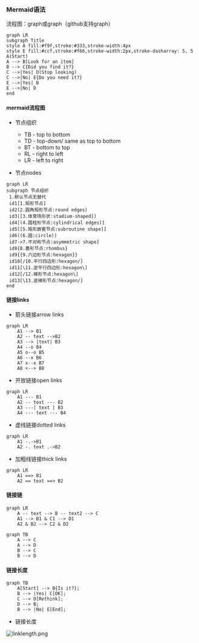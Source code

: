 ### Mermaid语法

流程图：graph或graph（github支持graph）

```mermaid
graph LR
subgraph Title
style A fill:#f9f,stroke:#333,stroke-width:4px
style E fill:#ccf,stroke:#f66,stroke-width:2px,stroke-dasharray: 5, 5
A(Start)
A --> B[Look for an item]
B --> C{Did you find it?}
C -->|Yes| D(Stop looking)
C -->|No| E{Do you need it?}
E -->|Yes| B
E -->|No| D
end
```
#### mermaid流程图

* 节点组织
    * TB - top to bottom
    * TD - top-down/ same as top to bottom
    * BT - bottom to top
    * RL - right to left
    * LR - left to right

* 节点nodes

```mermaid
graph LR
subgraph 节点组织
 1.默认节点无替代
 id1[1.矩形节点]
 id2(2.圆角矩形节点:round edges)
 id3([3.体育场形状:stadium-shaped])
 id4[(4.圆柱形节点:cylindrical edges)]
 id5[[5.矩形嵌套节点:subroutine shape]]
 id6((6.圆:circle))
 id7->7.不对称节点:asymmetric shape]
 id8{8.菱形节点:rhombus}
 id9{{9.六边形节点:hexagon}}
 id10[/10.平行四边形:hexagon/]
 id11[\11.逆平行四边形:hexagon\]
 id12[/12.梯形节点:hexagon\]
 id13[\13.逆梯形节点:hexagon/]
end
```

#### 链接links

* 箭头链接arrow links
```mermaid
graph LR
    A1 --> B1
    A2 -- text -->B2
    A3 --> |text| B3
    A4 --o B4
    A5 o--o B5
    A6 --x B6
    A7 x--x B7
    A8 <--> B8
```
  
* 开放链接open links
```mermaid
graph LR
    A1 --- B1
    A2 -- text --- B2
    A3 ---| text | B3
    A4 --- text --- B4
```
  
* 虚线链接dotted links
```mermaid
graph LR
    A1 -.->B1
    A2 -. text .->B2
```

* 加粗线链接thick links
```mermaid
graph LR
    A1 ==> B1
    A2 == text ==> B2
```
  
#### 链接链
```mermaid
graph LR
    A -- text --> B -- text2 --> C
    A1 --> B1 & C1 --> D1
    A2 & B2 --> C2 & D2
```
```mermaid
graph TB
    A --> C
    A --> D
    B --> C
    B --> D
```

#### 链接长度
```mermaid
graph TB
    A[Start] --> B{Is it?};
    B --> |Yes| C[OK];
    C --> D[Rethink];
    D --> B;
    B --> |No| E[End];
```
* 链接长度

![linklength.png](mermaid/graph/MermaidGraphLinklength.png)
